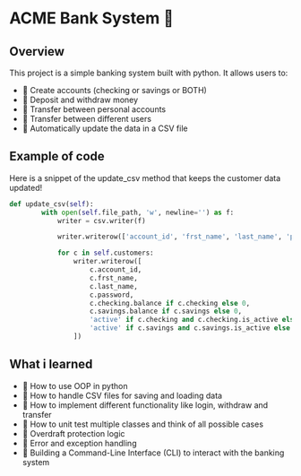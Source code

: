 # ACME Bank System 🏦

## Overview
This project is a simple banking system built with python. It allows users to:
- 💸 Create accounts (checking or savings or BOTH)
- 💸 Deposit and withdraw money
- 💸 Transfer between personal accounts 
- 💸 Transfer between different users
- 💸 Automatically update the data in a CSV file


## Example of code
Here is a snippet of the update_csv method that keeps the customer data updated!
```python
def update_csv(self):
        with open(self.file_path, 'w', newline='') as f:
            writer = csv.writer(f)

            writer.writerow(['account_id', 'frst_name', 'last_name', 'password', 'balance_checking', 'balance_savings', 'status_checking', 'status_savings'])

            for c in self.customers:
                writer.writerow([
                    c.account_id,
                    c.frst_name,
                    c.last_name,
                    c.password,
                    c.checking.balance if c.checking else 0,
                    c.savings.balance if c.savings else 0,
                    'active' if c.checking and c.checking.is_active else 'inactive',
                    'active' if c.savings and c.savings.is_active else 'inactive',
                ])
 ```


 ## What i learned
 - 📝 How to use OOP in python
 - 📝 How to handle CSV files for saving and loading data
 - 📝 How to implement different functionality like login, withdraw and transfer
 - 📝 How to unit test multiple classes and think of all possible cases 
 - 📝 Overdraft protection logic
 - 📝 Error and exception handling 
 - 📝 Building a Command-Line Interface (CLI) to interact with the banking system
